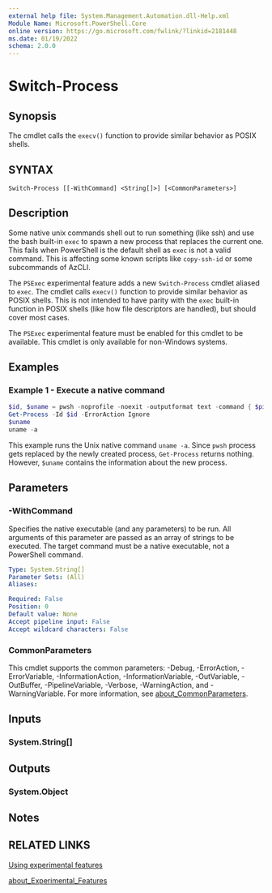 ```yaml
---
external help file: System.Management.Automation.dll-Help.xml
Module Name: Microsoft.PowerShell.Core
online version: https://go.microsoft.com/fwlink/?linkid=2181448
ms.date: 01/19/2022
schema: 2.0.0
---
```


# Switch-Process

## Synopsis
The cmdlet calls the `execv()` function to provide similar behavior as POSIX shells.

## SYNTAX

```
Switch-Process [[-WithCommand] <String[]>] [<CommonParameters>]
```

## Description

Some native unix commands shell out to run something (like ssh) and use the bash built-in `exec` to
spawn a new process that replaces the current one. This fails when PowerShell is the default shell
as `exec` is not a valid command. This is affecting some known scripts like `copy-ssh-id` or some
subcommands of AzCLI.

The `PSExec` experimental feature adds a new `Switch-Process` cmdlet aliased to `exec`. The cmdlet
calls `execv()` function to provide similar behavior as POSIX shells. This is not intended to have
parity with the `exec` built-in function in POSIX shells (like how file descriptors are handled),
but should cover most cases.

The `PSExec` experimental feature must be enabled for this cmdlet to be available. This cmdlet is
only available for non-Windows systems.

## Examples

### Example 1 - Execute a native command

```powershell
$id, $uname = pwsh -noprofile -noexit -outputformat text -command { $pid; exec uname -a }
Get-Process -Id $id -ErrorAction Ignore
$uname
uname -a
```

This example runs the Unix native command `uname -a`. Since `pwsh` process gets replaced by the
newly created process, `Get-Process` returns nothing. However, `$uname` contains the information
about the new process.

## Parameters

### -WithCommand

Specifies the native executable (and any parameters) to be run. All arguments of this parameter are
passed as an array of strings to be executed. The target command must be a native executable, not a
PowerShell command.

```yaml
Type: System.String[]
Parameter Sets: (All)
Aliases:

Required: False
Position: 0
Default value: None
Accept pipeline input: False
Accept wildcard characters: False
```

### CommonParameters

This cmdlet supports the common parameters: -Debug, -ErrorAction, -ErrorVariable,
-InformationAction, -InformationVariable, -OutVariable, -OutBuffer, -PipelineVariable, -Verbose,
-WarningAction, and -WarningVariable. For more information, see
[about_CommonParameters](http://go.microsoft.com/fwlink/?LinkID=113216).

## Inputs

### System.String[]

## Outputs

### System.Object

## Notes

## RELATED LINKS

[Using experimental features](/powershell/learn/experimental-features)

[about_Experimental_Features](/powershell/module/Microsoft.PowerShell.Core/About/about_Experimental_Features)
